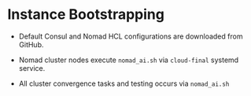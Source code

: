 # Instance Bootstrapping

- Default Consul and Nomad HCL configurations are downloaded from GitHub.

- Nomad cluster nodes execute `nomad_ai.sh` via `cloud-final` systemd service.

- All cluster convergence tasks and testing occurs via `nomad_ai.sh`
